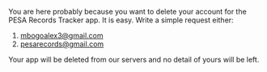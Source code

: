 You are here probably because you want to delete your account for the PESA Records Tracker app. It is easy. Write a simple request either:

  1. mbogoalex3@gmail.com
  2. pesarecords@gmail.com

Your app will be deleted from our servers and no detail of yours will be left.

  

  
  
  

